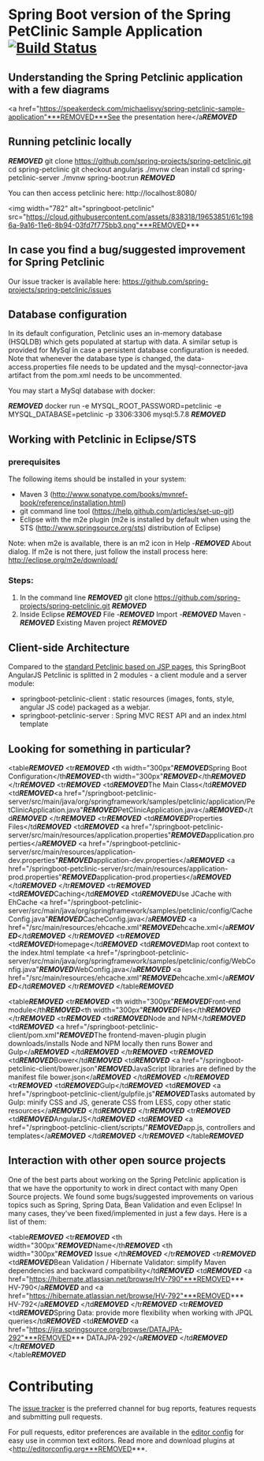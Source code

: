# Spring Boot version of the Spring PetClinic Sample Application [![Build Status](https://travis-ci.org/spring-petclinic/spring-petclinic-angular1.svg?branch=master)](https://travis-ci.org/spring-projects/spring-petclinic/)

## Understanding the Spring Petclinic application with a few diagrams
<a href="https://speakerdeck.com/michaelisvy/spring-petclinic-sample-application"***REMOVED***See the presentation here</a***REMOVED***

## Running petclinic locally
***REMOVED***
	git clone https://github.com/spring-projects/spring-petclinic.git
	cd spring-petclinic
	git checkout angularjs
	./mvnw clean install
	cd spring-petclinic-server
	./mvnw spring-boot:run
***REMOVED***

You can then access petclinic here: http://localhost:8080/

<img width="782" alt="springboot-petclinic" src="https://cloud.githubusercontent.com/assets/838318/19653851/61c1986a-9a16-11e6-8b94-03fd7f775bb3.png"***REMOVED***

## In case you find a bug/suggested improvement for Spring Petclinic
Our issue tracker is available here: https://github.com/spring-projects/spring-petclinic/issues

## Database configuration

In its default configuration, Petclinic uses an in-memory database (HSQLDB) which
gets populated at startup with data. A similar setup is provided for MySql in case a persistent database configuration is needed.
Note that whenever the database type is changed, the data-access.properties file needs to be updated and the mysql-connector-java artifact from the pom.xml needs to be uncommented.

You may start a MySql database with docker:

***REMOVED***
docker run -e MYSQL_ROOT_PASSWORD=petclinic -e MYSQL_DATABASE=petclinic -p 3306:3306 mysql:5.7.8
***REMOVED***

## Working with Petclinic in Eclipse/STS

### prerequisites
The following items should be installed in your system:
* Maven 3 (http://www.sonatype.com/books/mvnref-book/reference/installation.html)
* git command line tool (https://help.github.com/articles/set-up-git)
* Eclipse with the m2e plugin (m2e is installed by default when using the STS (http://www.springsource.org/sts) distribution of Eclipse)

Note: when m2e is available, there is an m2 icon in Help -***REMOVED*** About dialog.
If m2e is not there, just follow the install process here: http://eclipse.org/m2e/download/


### Steps:

1) In the command line
***REMOVED***
git clone https://github.com/spring-projects/spring-petclinic.git
***REMOVED***
2) Inside Eclipse
***REMOVED***
File -***REMOVED*** Import -***REMOVED*** Maven -***REMOVED*** Existing Maven project
***REMOVED***

## Client-side Architecture

Compared to the [standard Petclinic based on JSP pages](https://github.com/spring-projects/spring-petclinic), 
this SpringBoot AngularJS Petclinic is splitted in 2 modules - a client module and a server module:
* springboot-petclinic-client : static resources (images, fonts, style, angular JS code) packaged as a webjar.
* springboot-petclinic-server : Spring MVC REST API and an index.html template


## Looking for something in particular?

<table***REMOVED***
  <tr***REMOVED***
    <th width="300px"***REMOVED***Spring Boot Configuration</th***REMOVED***<th width="300px"***REMOVED***</th***REMOVED***
  </tr***REMOVED***
  <tr***REMOVED***
    <td***REMOVED***The Main Class</td***REMOVED***
    <td***REMOVED***<a href="/springboot-petclinic-server/src/main/java/org/springframework/samples/petclinic/application/PetClinicApplication.java"***REMOVED***PetClinicApplication.java</a***REMOVED***</td***REMOVED***
  </tr***REMOVED***
  <tr***REMOVED***
    <td***REMOVED***Properties Files</td***REMOVED***
    <td***REMOVED***
      <a href="/springboot-petclinic-server/src/main/resources/application.properties"***REMOVED***application.properties</a***REMOVED***
      <a href="/springboot-petclinic-server/src/main/resources/application-dev.properties"***REMOVED***application-dev.properties</a***REMOVED***
      <a href="/springboot-petclinic-server/src/main/resources/application-prod.properties"***REMOVED***application-prod.properties</a***REMOVED***
    </td***REMOVED***
  </tr***REMOVED***
  <tr***REMOVED***
    <td***REMOVED***Caching</td***REMOVED***
    <td***REMOVED***Use JCache with EhCache <a href="/springboot-petclinic-server/src/main/java/org/springframework/samples/petclinic/config/CacheConfig.java"***REMOVED***CacheConfig.java</a***REMOVED*** <a href="/src/main/resources/ehcache.xml"***REMOVED***ehcache.xml</a***REMOVED***</td***REMOVED***
  </tr***REMOVED***
    <tr***REMOVED***
      <td***REMOVED***Homepage</td***REMOVED***
      <td***REMOVED***Map root context to the index.html template <a href="/springboot-petclinic-server/src/main/java/org/springframework/samples/petclinic/config/WebConfig.java"***REMOVED***WebConfig.java</a***REMOVED*** <a href="/src/main/resources/ehcache.xml"***REMOVED***ehcache.xml</a***REMOVED***</td***REMOVED***
    </tr***REMOVED***
</table***REMOVED***


<table***REMOVED***
  <tr***REMOVED***
    <th width="300px"***REMOVED***Front-end module</th***REMOVED***<th width="300px"***REMOVED***Files</th***REMOVED***
  </tr***REMOVED***
  <tr***REMOVED***
      <td***REMOVED***Node and NPM</td***REMOVED***
      <td***REMOVED***
        <a href="/springboot-petclinic-client/pom.xml"***REMOVED***The frontend-maven-plugin plugin downloads/installs Node and NPM locally then runs Bower and Gulp</a***REMOVED*** 
      </td***REMOVED***
  </tr***REMOVED***
  <tr***REMOVED***
      <td***REMOVED***Bower</td***REMOVED***
      <td***REMOVED***
        <a href="/springboot-petclinic-client/bower.json"***REMOVED***JavaScript libraries are defined by the manifest file bower.json</a***REMOVED***
      </td***REMOVED***
  </tr***REMOVED***
  <tr***REMOVED***
      <td***REMOVED***Gulp</td***REMOVED***
      <td***REMOVED***
        <a href="/springboot-petclinic-client/gulpfile.js"***REMOVED***Tasks automated by Gulp: minify CSS and JS, generate CSS from LESS, copy other static resources</a***REMOVED*** 
      </td***REMOVED***
  </tr***REMOVED***
    <tr***REMOVED***
        <td***REMOVED***AngularJS</td***REMOVED***
        <td***REMOVED***
          <a href="/springboot-petclinic-client/scripts/"***REMOVED***app.js, controllers and templates</a***REMOVED*** 
        </td***REMOVED***
    </tr***REMOVED***
</table***REMOVED***



## Interaction with other open source projects

One of the best parts about working on the Spring Petclinic application is that we have the opportunity to work in direct contact with many Open Source projects. We found some bugs/suggested improvements on various topics such as Spring, Spring Data, Bean Validation and even Eclipse! In many cases, they've been fixed/implemented in just a few days.
Here is a list of them:

<table***REMOVED***
  <tr***REMOVED***
    <th width="300px"***REMOVED***Name</th***REMOVED***
    <th width="300px"***REMOVED*** Issue </th***REMOVED***
  </tr***REMOVED***
  <tr***REMOVED***
    <td***REMOVED***Bean Validation / Hibernate Validator: simplify Maven dependencies and backward compatibility</td***REMOVED***
    <td***REMOVED***
      <a href="https://hibernate.atlassian.net/browse/HV-790"***REMOVED*** HV-790</a***REMOVED*** and <a href="https://hibernate.atlassian.net/browse/HV-792"***REMOVED*** HV-792</a***REMOVED***
      </td***REMOVED***
  </tr***REMOVED***
  <tr***REMOVED***
    <td***REMOVED***Spring Data: provide more flexibility when working with JPQL queries</td***REMOVED***
    <td***REMOVED***
      <a href="https://jira.springsource.org/browse/DATAJPA-292"***REMOVED*** DATAJPA-292</a***REMOVED***
      </td***REMOVED***
  </tr***REMOVED***    
</table***REMOVED***


# Contributing

The [issue tracker](https://github.com/spring-projects/spring-petclinic/issues) is the preferred channel for bug reports, features requests and submitting pull requests.

For pull requests, editor preferences are available in the [editor config](https://github.com/spring-projects/spring-petclinic/blob/master/.editorconfig) for easy use in common text editors. Read more and download plugins at <http://editorconfig.org***REMOVED***.

